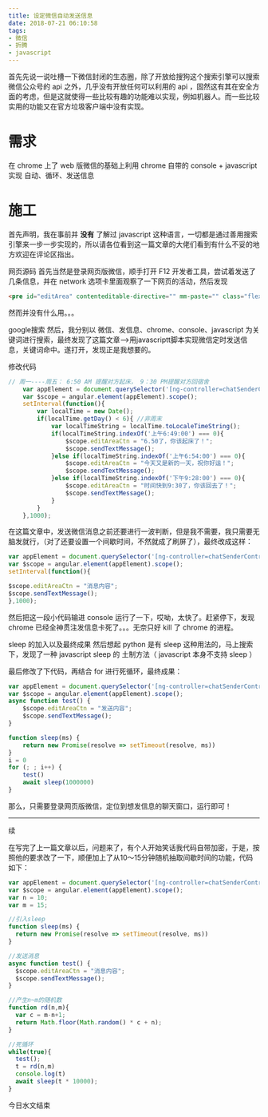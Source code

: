 ```yaml
---
title: 设定微信自动发送信息
date: 2018-07-21 06:10:58
tags:
- 微信
- 折腾
- javascript
---
```


首先先说一说吐槽一下微信封闭的生态圈，除了开放给搜狗这个搜索引擎可以搜索微信公众号的 api 之外，几乎没有开放任何可以利用的 api ，固然这有其在安全方面的考虑，但是这就使得一些比较有趣的功能难以实现，例如机器人。而一些比较实用的功能又在官方垃圾客户端中没有实现。
<!---more--->
# 需求
在 chrome 上了 web 版微信的基础上利用 chrome 自带的 console + javascript 实现 自动、循环、发送信息

# 施工
首先声明，我在事前并 **没有** 了解过 javascript 这种语言，一切都是通过善用搜索引擎来一步一步实现的，所以请各位看到这一篇文章的大佬们看到有什么不妥的地方欢迎在评论区指出。

网页源码
首先当然是登录网页版微信，顺手打开 F12 开发者工具，尝试着发送了几条信息，并在 network 选项卡里面观察了一下网页的活动，然后发现

```html
<pre id="editArea" contenteditable-directive="" mm-paste="" class="flex edit_area ng-isolate-scope ng-pristine ng-valid" contenteditable="true" ng-blur="editAreaBlur($event)" ng-model="editAreaCtn" ng-click="editAreaClick($event)" ng-keyup="editAreaKeyup($event)" ng-keydown="editAreaKeydown($event)"></pre>
```

然而并没有什么用。。。

google搜索
然后，我分别以 微信、发信息、chrome、console、javascript 为关键词进行搜索，最终发现了这篇文章–>用javascriptt脚本实现微信定时发送信息，关键词命中。遂打开，发现正是我想要的。

修改代码

```js
// 周一----周五： 6:50 AM 提醒对方起床， 9：30 PM提醒对方回宿舍
    var appElement = document.querySelector('[ng-controller=chatSenderController]');
    var $scope = angular.element(appElement).scope();
    setInterval(function(){
        var localTime = new Date();
        if(localTime.getDay() < 6){ //非周末
            var localTimeString = localTime.toLocaleTimeString();
            if(localTimeString.indexOf('上午6:49:00') === 0){
                $scope.editAreaCtn = "6.50了，你该起床了！";
                $scope.sendTextMessage();
            }else if(localTimeString.indexOf('上午6:54:00') === 0){
                $scope.editAreaCtn = "今天又是新的一天，祝你好运！";
                $scope.sendTextMessage();
            }else if(localTimeString.indexOf('下午9:28:00') === 0){
                $scope.editAreaCtn = "时间快到9:30了，你该回去了！";
                $scope.sendTextMessage();
            }
        }
    },1000);
```
在这篇文章中，发送微信消息之前还要进行一波判断，但是我不需要，我只需要无脑发就行，（对了还要设置一个间歇时间，不然就成了刷屏了），最终改成这样：
```js
var appElement = document.querySelector('[ng-controller=chatSenderController]');
var $scope = angular.element(appElement).scope();
setInterval(function(){

$scope.editAreaCtn = "消息内容";
$scope.sendTextMessage();
},1000);
```
然后把这一段小代码输进 console 运行了一下，哎呦，太快了。赶紧停下，发现 chrome 已经全神贯注发信息卡死了。。。无奈只好 kill 了 chrome 的进程。

sleep 的加入以及最终成果
然后想起 python 是有 sleep 这种用法的，马上搜索下，发现了一种 javascript sleep 的
土制方法（ javascript 本身不支持 sleep ）

最后修改了下代码，再结合 for 进行死循环，最终成果：
```js
var appElement = document.querySelector('[ng-controller=chatSenderController]');
var $scope = angular.element(appElement).scope();
async function test() {
    $scope.editAreaCtn = "发送内容";
    $scope.sendTextMessage();
}

function sleep(ms) {
    return new Promise(resolve => setTimeout(resolve, ms))
}
i = 0
for (; ; i++) {
    test()
    await sleep(1000000)
}
```
那么，只需要登录网页版微信，定位到想发信息的聊天窗口，运行即可！

- - -

续

在写完了上一篇文章以后，问题来了，有个人开始笑话我代码自带加密，于是，按照他的要求改了一下，顺便加上了从10～15分钟随机抽取间歇时间的功能，代码如下：

```js
var appElement = document.querySelector('[ng-controller=chatSenderController]');
var $scope = angular.element(appElement).scope();
var n = 10;
var m = 15;

//引入sleep
function sleep(ms) {
  return new Promise(resolve => setTimeout(resolve, ms))
}

//发送消息
async function test() {
  $scope.editAreaCtn = "消息内容";
  $scope.sendTextMessage();
}

//产生n~m的随机数
function rd(n,m){
  var c = m-n+1;
  return Math.floor(Math.random() * c + n);
}

//死循环
while(true){
  test();
  t = rd(n,m)
  console.log(t)
  await sleep(t * 10000);
}
```
今日水文结束